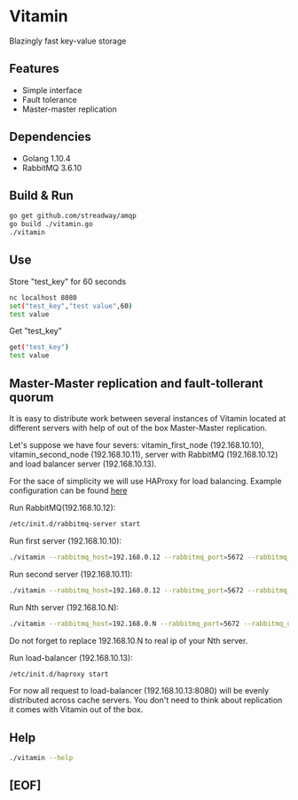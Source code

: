 # Vitamin

Blazingly fast key-value storage

## Features

- Simple interface
- Fault tolerance
- Master-master replication

## Dependencies

- Golang 1.10.4
- RabbitMQ 3.6.10

## Build & Run

```bash
go get github.com/streadway/amqp
go build ./vitamin.go
./vitamin
```
## Use

Store "test_key" for 60 seconds

```bash
nc localhost 8080
set("test_key","test value",60) 
test value
```
Get "test_key"

```bash
get("test_key")
test value
```

## Master-Master replication and fault-tollerant quorum

It is easy to distribute work between several instances of Vitamin located at different servers with help of out of the box Master-Master replication.

Let's suppose we have four severs: vitamin_first_node (192.168.10.10), vitamin_second_node (192.168.10.11), server with RabbitMQ (192.168.10.12) and load balancer server (192.168.10.13).

For the sace of simplicity we will use HAProxy for load balancing.  Example configuration can be found [here](https://github.com/ksukhorukov/Vitamin/blob/master/haproxy/haproxy.cfg)

Run RabbitMQ(192.168.10.12):

```bash
/etc/init.d/rabbitmq-server start
```

Run first server (192.168.10.10):

```bash
./vitamin --rabbitmq_host=192.168.0.12 --rabbitmq_port=5672 --rabbitmq_user=guest --rabbitmq_password=guest --rabbitmq_exchange=vitamin
```

Run second server (192.168.10.11):

```bash
./vitamin --rabbitmq_host=192.168.0.12 --rabbitmq_port=5672 --rabbitmq_user=guest --rabbitmq_password=guest --rabbitmq_exchange=vitamin
```

Run Nth server (192.168.10.N):

```bash
./vitamin --rabbitmq_host=192.168.0.N --rabbitmq_port=5672 --rabbitmq_user=guest --rabbitmq_password=guest --rabbitmq_exchange=vitamin
```

Do not forget to replace 192.168.10.N to real ip of your Nth server.

Run load-balancer (192.168.10.13):

```bash
/etc/init.d/haproxy start
```

For now all request to load-balancer (192.168.10.13:8080) will be evenly distributed across cache servers.
You don't need to think about replication it comes with Vitamin out of the box.

## Help

```bash
./vitamin --help
```

## [EOF]

